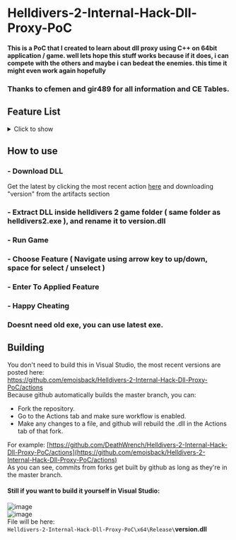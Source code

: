 # Helldivers-2-Internal-Hack-Dll-Proxy-PoC

#### This is a PoC that I created to learn about dll proxy using C++ on 64bit application / game. well lets hope this stuff works because if it does, i can compete with the others and maybe i can bedeat the enemies. this time it might even work again hopefully

### Thanks to cfemen and gir489 for all information and CE Tables.

## Feature List
<details>
  <summary>Click to show</summary>
  
  | Cheat | Description |
  |----------|----------|
  | Infinite Health | Makes you invulnerable to most forms of damage |
  | Infinite Grenades | Grenades are always at max capacity |
  | Infinite Grenades (legit) | Grenades decrease, but never drops to zero. Allows you to collect grenade boxes |
  | Infinite Ammunition | Ammunition is always at max capacity |
  | Infinite Ammunition (legit) | Ammunition decreases, but never drops to zero. Allows you to collect supply packs |
  | Infinite Syringes | Syringes are always at max capacity |
  | Infinite Syringes (legit) | Syringes decrease, but never drops to zero. Allows you to collect supply packs |
  | Infinite Stamina | Disables stamina meter. Run forever |
  | Infinite Stratagems | Stratagems are always at maximum capacity. No stratagem cooldown |
  | MoveSpeed x6 | Move 6x faster than usual |
  | Infinite Mission Time | Mission timer does not decrease |
  | No Reload | Magazine capacity does not decrease |
  | Max Resources | Picking up a sample will pick up x500 of each type. There is a max capacity on board your own ship |
  | Add 5 samples | Picking up a sample adds 5 samples to your inventory |
  | No Recoil | Prevents your weapon from having a recoil effect |
  | Infinite Backpack | Backpack 'resource' is never depleted (eg. full ammo, rover no overheat) |
  | Infinite Special Weapon | Special weapon has unlimited ammunition |
  | No Laser Cannon Overheat | Laser cannon can be fired forever without swapping cartridge |
  | Instant Railgun | Arc Thrower and Railgun do not need to be charged for max damage |
  | Show All Map Icons | Simulates radar tower, all POI and objectives shown on the map |
  | No Stationary Turret Overheat | Heavy Machine Gun emplacement does not require cooling down |
  | No Backpack Shield Cooldown | When backpack energy shield is broken, it instantly gets replaced |
  | No Jetpack Cooldown | Jetpack does not require recharging, jump constantly |
  | All Stratagems in Loadout | Enables in-development stratagems, as well as locked stratagems |
  | All Equipment in Armory | Enables in-development, or locked, primary, secondary weapons, and grenades |
  | All Armor in Armory | Enables in-development, or locked armor |
</details>

## How to use
### - Download DLL
Get the latest by clicking the most recent action [here](https://github.com/emoisback/Helldivers-2-Internal-Hack-Dll-Proxy-PoC/actions) and downloading "version" from the artifacts section
### - Extract DLL inside helldivers 2 game folder ( same folder as helldivers2.exe ), and rename it to version.dll
### - Run Game
### - Choose Feature ( Navigate using arrow key to up/down, space for select / unselect )
### - Enter To Applied Feature
### - Happy Cheating

### Doesnt need old exe, you can use latest exe.

## Building 
You don't need to build this in Visual Studio, the most recent versions are posted here: \
https://github.com/emoisback/Helldivers-2-Internal-Hack-Dll-Proxy-PoC/actions \
Because github automatically builds the master branch, you can:
- Fork the repository. 
- Go to the Actions tab and make sure workflow is enabled.
- Make any changes to a file, and github will rebuild the .dll in the Actions tab of that fork.

For example: [https://github.com/DeathWrench/Helldivers-2-Internal-Hack-Dll-Proxy-PoC/actions](https://github.com/emoisback/Helldivers-2-Internal-Hack-Dll-Proxy-PoC/actions) \
As you can see, commits from forks get built by github as long as they're in the master branch.
#### Still if you want to build it yourself in Visual Studio:
![image](https://github.com/DeathWrench/Helldivers-2-Internal-Hack-Dll-Proxy-PoC/assets/45341450/cd8bb59e-72fb-492e-be0d-1a952295e27c)\
![image](https://github.com/DeathWrench/Helldivers-2-Internal-Hack-Dll-Proxy-PoC/assets/45341450/d7ef335a-ff96-48d0-bce6-e6bf2445f264)\
File will be here: \
``Helldivers-2-Internal-Hack-Dll-Proxy-PoC\x64\Release\``**version.dll**
